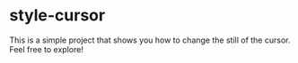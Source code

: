 # style-cursor
This is a simple project that shows you how to change the still of the cursor.
Feel free to explore!

